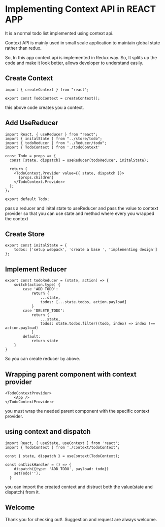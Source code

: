 # Implementing Context API in REACT APP 

It is a normal todo list  implemented using context api.

Context API is mainly used in small scale application to maintain global state rather than redux.

So, In this app context api is implemented in Redux way. So, It splits up the code and make it look better, allows developer to understand easily.

## Create Context

``` render-babel
import { createContext } from "react";

export const TodoContext = createContext();

```

this above code creates you a context.

## Add UseReducer
``` render-babel
import React, { useReducer } from "react";
import { initalState } from "../store/todo";
import { todoReducer } from "../Reducer/todo";
import { TodoContext } from './todoContext'

const Todo = props => {
  const [state, dispatch] = useReducer(todoReducer, initalState);

  return (
    <TodoContext.Provider value={{ state, dispatch }}>
      {props.children}
    </TodoContext.Provider>
  );
};

export default Todo;

```

pass a reducer and inital state to useReducer and pass the value to context provider so that you can use state and method where every you wrapped the context


## Create Store
``` render-babel
export const initalState = {
    todos: ['setup webpack', 'create a base ', 'implementing design']
};
```

## Implement Reducer

``` render-babel
export const todoReducer = (state, action) => {
    switch(action.type) {
        case 'ADD_TODO': 
            return {
                ...state,
                todos: [...state.todos, action.payload]
            }
        case 'DELETE_TODO': 
            return {
                ...state,
                todos: state.todos.filter((todo, index) => index !== action.payload)
            }
        default: 
            return state
    }
} 

```

So you can create reducer by above.

## Wrapping parent component with context provider

``` render-babel
<TodoContextProvider>
    <App />
</TodoContextProvider>
```

you must wrap the needed parent component with the specific context provider.


## using context and dispatch

``` render-babel
import React, { useState, useContext } from 'react';
import { TodoContext } from './context/todoContext';

const { state, dispatch } = useContext(TodoContext);

const onClickHandler = () => {
    dispatch({type: 'ADD_TODO', payload: todo})
    setTodo('');
  }
```

you can import the created context and distruct both the value(state and dispatch) from it.



## Welcome

Thank you for checking out!. Suggestion and request are always welcome. 